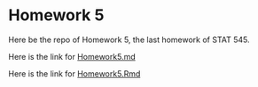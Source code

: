 # Homework 5

Here be the repo of Homework 5, the last homework of STAT 545.

Here is the link for [Homework5.md](https://github.com/STAT545-UBC-students/hw05-dirediredocks/blob/master/Homework5.md)

Here is the link for [Homework5.Rmd](https://github.com/STAT545-UBC-students/hw05-dirediredocks/blob/master/Homework5.Rmd)
